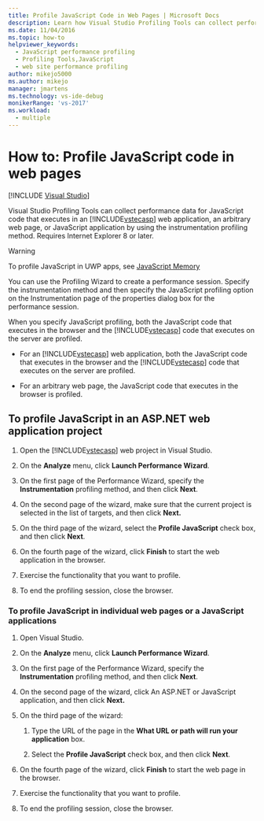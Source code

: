 ```yaml
---
title: Profile JavaScript Code in Web Pages | Microsoft Docs
description: Learn how Visual Studio Profiling Tools can collect performance data for JavaScript code by using the instrumentation profiling method.
ms.date: 11/04/2016
ms.topic: how-to
helpviewer_keywords: 
  - JavaScript performance profiling
  - Profiling Tools,JavaScript
  - web site performance profiling
author: mikejo5000
ms.author: mikejo
manager: jmartens
ms.technology: vs-ide-debug
monikerRange: 'vs-2017'
ms.workload: 
  - multiple
---
```

# How to: Profile JavaScript code in web pages

 [!INCLUDE [Visual Studio](~/includes/applies-to-version/vs-not-mac.md)]

Visual Studio Profiling Tools can collect performance data for JavaScript code that executes in an [!INCLUDE[vstecasp](../code-quality/includes/vstecasp_md.md)] web application, an arbitrary web page, or JavaScript application by using the instrumentation profiling method. Requires Internet Explorer 8 or later.

> [!WARNING]
> To profile JavaScript in UWP apps, see [JavaScript Memory](../profiling/javascript-memory.md)

You can use the Profiling Wizard to create a performance session. Specify the instrumentation method and then specify the JavaScript profiling option on the Instrumentation page of the properties dialog box for the performance session.

When you specify JavaScript profiling, both the JavaScript code that executes in the browser and the [!INCLUDE[vstecasp](../code-quality/includes/vstecasp_md.md)] code that executes on the server are profiled.

- For an [!INCLUDE[vstecasp](../code-quality/includes/vstecasp_md.md)] web application, both the JavaScript code that executes in the browser and the [!INCLUDE[vstecasp](../code-quality/includes/vstecasp_md.md)] code that executes on the server are profiled.

- For an arbitrary web page, the JavaScript code that executes in the browser is profiled.

## To profile JavaScript in an ASP.NET web application project

1. Open the [!INCLUDE[vstecasp](../code-quality/includes/vstecasp_md.md)] web project in Visual Studio.

2. On the **Analyze** menu, click **Launch Performance Wizard**.

3. On the first page of the Performance Wizard, specify the **Instrumentation** profiling method, and then click **Next**.

4. On the second page of the wizard, make sure that the current project is selected in the list of targets, and then click **Next.**

5. On the third page of the wizard, select the **Profile JavaScript** check box, and then click **Next**.

6. On the fourth page of the wizard, click **Finish** to start the web application in the browser.

7. Exercise the functionality that you want to profile.

8. To end the profiling session, close the browser.

### To profile JavaScript in individual web pages or a JavaScript applications

1. Open Visual Studio.

2. On the **Analyze** menu, click **Launch Performance Wizard**.

3. On the first page of the Performance Wizard, specify the **Instrumentation** profiling method, and then click **Next**.

4. On the second page of the wizard, click An ASP.NET or JavaScript application, and then click **Next.**

5. On the third page of the wizard:

    1. Type the URL of the page in the **What URL or path will run your application** box.

    2. Select the **Profile JavaScript** check box, and then click **Next**.

6. On the fourth page of the wizard, click **Finish** to start the web page in the browser.

7. Exercise the functionality that you want to profile.

8. To end the profiling session, close the browser.
